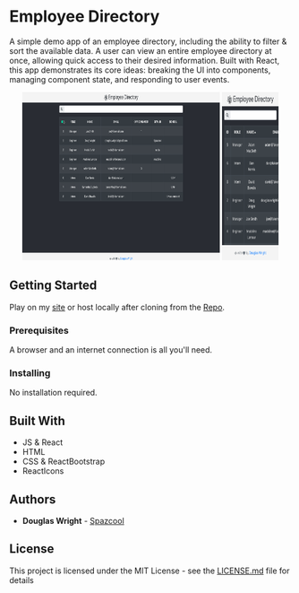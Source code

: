 # Employee Directory
A simple demo app of an employee directory, including the ability to filter & sort the available data. A user can view an entire employee directory at once, allowing quick access to their desired information. Built with React, this app demonstrates its core ideas: breaking the UI into components, managing component state, and responding to user events.

<p align="center">
  <img width="70%" height="300vh" src="./public/images/desktop.gif">
  <img width="20%" height="300vh" src="./public/images/mobile.gif">
</p>

## Getting Started

Play on my [site](http://www.spazcool.com/employee-directory/) or host locally after cloning from the [Repo](https://github.com/Spazcool/employee-directory).

### Prerequisites

A browser and an internet connection is all you'll need.

### Installing

No installation required.

## Built With

* JS & React
* HTML
* CSS & ReactBootstrap
* ReactIcons

## Authors

* **Douglas Wright** - [Spazcool](https://github.com/Spazcool)

## License

This project is licensed under the MIT License - see the [LICENSE.md](LICENSE.md) file for details
